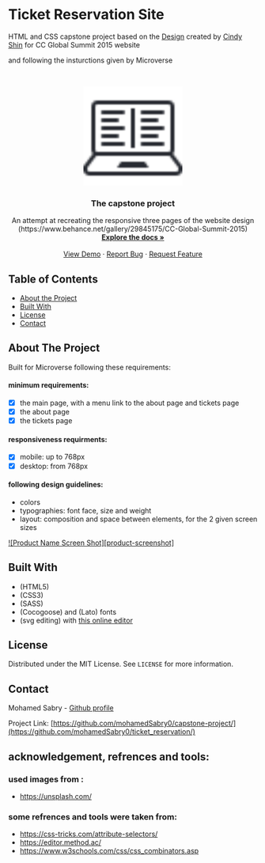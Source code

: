 # Ticket Reservation Site
HTML and CSS capstone project
based on the <a href="https://www.behance.net/gallery/29845175/CC-Global-Summit-2015">Design</a> created by <a href="https://www.behance.net/adagio07">Cindy Shin</a> for CC Global Summit 2015 website

and following the insturctions given by Microverse

<!-- PROJECT LOGO -->
<br />
<p align="center">
  <a href="https://github.com/mohamedSabry0/ticket_reservation/">
    <img src="images/logo.png" alt="Logo" width="200">

  </a>

  <h3 align="center">The capstone project</h3>

  <p align="center">
    An attempt at recreating the responsive three pages of the website design
    (https://www.behance.net/gallery/29845175/CC-Global-Summit-2015)
    <br />
    <a href="https://github.com/mohamedSabry0/ticket_reservation"><strong>Explore the docs »</strong></a>
    <br />
    <br />
    <a href="https://raw.githack.com/mohamedSabry0/ticket_reservation/master/index.html">View Demo</a>
    ·
    <a href="https://github.com/mohamedSabry0/ticket_reservation/issues">Report Bug</a>
    ·
    <a href="https://github.com/mohamedSabry0/ticket_reservation/issues">Request Feature</a>
  </p>
</p>

<!-- TABLE OF CONTENTS -->
## Table of Contents

* [About the Project](#about-the-project)
* [Built With](#built-with)
* [License](#license)
* [Contact](#contact)
<!-- ABOUT THE PROJECT -->
## About The Project

Built for Microverse following these requirements:
#### minimum requirements:
- [x] the main page, with a menu link to the about page and tickets page
- [x] the about page
- [x] the tickets page

#### responsiveness requirments:
- [x] mobile: up to 768px
- [x] desktop: from 768px

#### following design guidelines:
- colors
- typographies: font face, size and weight
- layout: composition and space between elements, for the 2 given screen sizes


[![Product Name Screen Shot][product-screenshot]](images/screenshot.png)

## Built With
* (HTML5)
* (CSS3)
* (SASS)
* (Cocogoose) and (Lato) fonts
* (svg editing) with <a href="https://editor.method.ac/">this online editor</a>

<!-- LICENSE -->
## License

Distributed under the MIT License. See `LICENSE` for more information.


<!-- CONTACT -->
## Contact

Mohamed Sabry - [Github profile](https://github.com/mohamedSabry0)

Project Link: [https://github.com/mohamedSabry0/capstone-project/](https://github.com/mohamedSabry0/ticket_reservation/)

## acknowledgement, refrences and tools:
### used images from :
- https://unsplash.com/

### some refrences and tools were taken from:
- https://css-tricks.com/attribute-selectors/
- https://editor.method.ac/
- https://www.w3schools.com/css/css_combinators.asp
